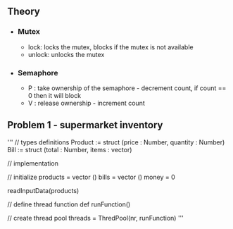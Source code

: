 
## Theory

  - ### Mutex
    - lock: locks the mutex, blocks if the mutex is not available 
    - unlock: unlocks the mutex 
  - ### Semaphore
    - P : take ownership of the semaphore - decrement count, if count == 0 then it will block
    - V : release ownership - increment count 

## Problem 1 - supermarket inventory

'''
// types definitions
Product := struct (price : Number, quantity : Number)
Bill    := struct (total : Number, items : vector<Product>)

// implementation   

// initialize 
products = vector <Product> () 
bills    = vector <Bill> ()
money    = 0
 
readInputData(products)
  
// define thread function
def runFunction()
  

// create thread pool
threads = ThredPool(nr, runFunction) 
'''
